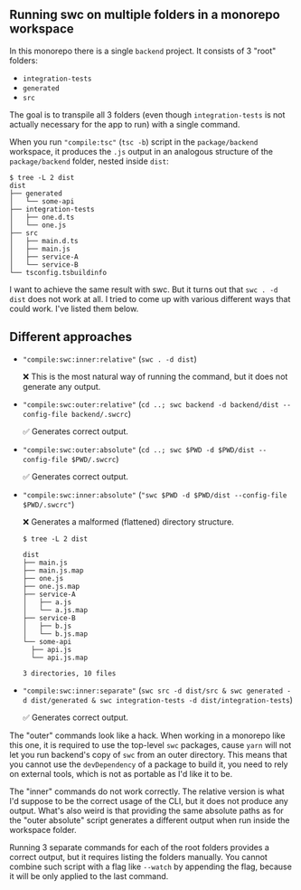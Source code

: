 ## Running swc on multiple folders in a monorepo workspace

In this monorepo there is a single `backend` project. It consists of 3 "root" folders:

- `integration-tests`
- `generated`
- `src`

The goal is to transpile all 3 folders (even though `integration-tests` is not actually necessary
for the app to run) with a single command.

When you run `"compile:tsc"` (`tsc -b`) script in the `package/backend` workspace, it produces the `.js` output
in an analogous structure of the `package/backend` folder, nested inside `dist`:

```
$ tree -L 2 dist
dist
├── generated
│   └── some-api
├── integration-tests
│   ├── one.d.ts
│   └── one.js
├── src
│   ├── main.d.ts
│   ├── main.js
│   ├── service-A
│   └── service-B
└── tsconfig.tsbuildinfo
```

I want to achieve the same result with swc. But it turns out that `swc . -d dist` does not work
at all. I tried to come up with various different ways that could work. I've listed them below.

## Different approaches

- `"compile:swc:inner:relative"` (`swc . -d dist`)

  ❌ This is the most natural way of running the command, but it does not generate any output.

- `"compile:swc:outer:relative"` (`cd ..; swc backend -d backend/dist --config-file backend/.swcrc`)

  ✅ Generates correct output.

- `"compile:swc:outer:absolute"` (`cd ..; swc $PWD -d $PWD/dist --config-file $PWD/.swcrc`)

  ✅ Generates correct output.

- `"compile:swc:inner:absolute"` (`"swc $PWD -d $PWD/dist --config-file $PWD/.swcrc"`)

  ❌ Generates a malformed (flattened) directory structure.

  ```
  $ tree -L 2 dist

  dist
  ├── main.js
  ├── main.js.map
  ├── one.js
  ├── one.js.map
  ├── service-A
  │   ├── a.js
  │   └── a.js.map
  ├── service-B
  │   ├── b.js
  │   └── b.js.map
  └── some-api
    ├── api.js
    └── api.js.map

  3 directories, 10 files
  ```

- `"compile:swc:inner:separate"` (`swc src -d dist/src & swc generated -d dist/generated & swc integration-tests -d dist/integration-tests`)

  ✅ Generates correct output.

The "outer" commands look like a hack. When working in a monorepo like this one, it is required
to use the top-level `swc` packages, cause `yarn` will not let you run backend's copy of `swc` from an outer directory.
This means that you cannot use the `devDependency` of a package to build it, you need to rely on external
tools, which is not as portable as I'd like it to be.

The "inner" commands do not work correctly. The relative version is what I'd suppose to be the correct
usage of the CLI, but it does not produce any output. What's also weird is that providing
the same absolute paths as for the "outer absolute" script generates a different output when run inside
the workspace folder.

Running 3 separate commands for each of the root folders provides a correct output, but it requires
listing the folders manually. You cannot combine such script with a flag like `--watch` by appending
the flag, because it will be only applied to the last command.
